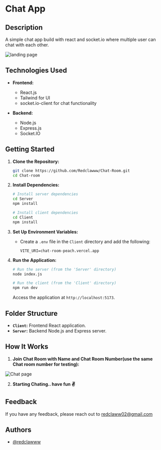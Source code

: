 # Chat App

## Description

A simple chat app build with react and socket.io where multiple user can chat with each other.

![landing page](https://i.imgur.com/Ds83n2d.png)

## Technologies Used

- **Frontend:**
  - React.js
  - Tailwind for UI
  - socket.io-client for chat functionality

- **Backend:**
  - Node.js
  - Express.js
  - Socket.IO

## Getting Started

1. **Clone the Repository:**
   ```bash
   git clone https://github.com/Redclawww/Chat-Room.git
   cd Chat-room
   ```

2. **Install Dependencies:**
   ```bash
   # Install server dependencies
   cd Server
   npm install

   # Install client dependencies
   cd Client
   npm install
   ```

3. **Set Up Environment Variables:**
   - Create a `.env` file in the `Client` directory and add the following:
     ```
     VITE_URI=chat-room-peach.vercel.app
     ```

4. **Run the Application:**
   ```bash
   # Run the server (from the 'Server' directory)
   node index.js

   # Run the client (from the 'Client' directory)
   npm run dev
   ```

   Access the application at `http://localhost:5173`.

## Folder Structure

- **`Client`:** Frontend React application.
- **`Server`:** Backend Node.js and Express server.

## How It Works

1. **Join Chat Room with Name and Chat Room Number(use the same Chat room number for testing):**

![Chat page](https://i.imgur.com/NsyJSRQ.png)
   
2. **Starting Chating.. have fun ✌️**

## Feedback

If you have any feedback, please reach out to redclaww02@gmail.com

## Authors

- [@redclawww](https://www.github.com/redclawww)


